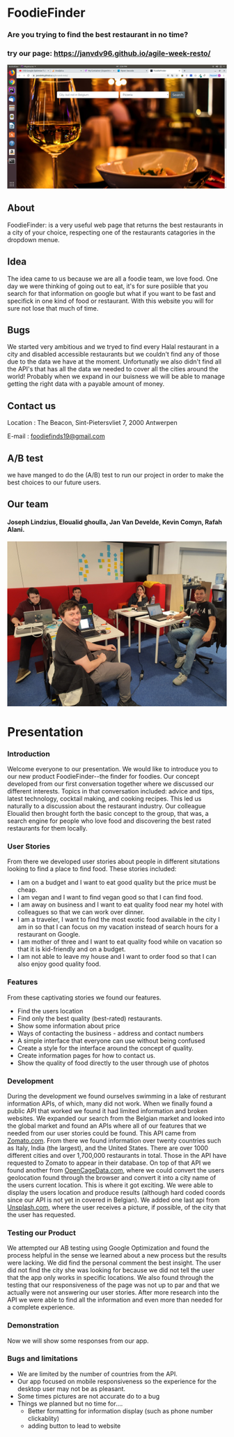 
# FoodieFinder
### Are you trying to find the best restaurant in no time? 
### try our page: https://janvdv96.github.io/agile-week-resto/

![](src/fodiefinder.png)


## About 
 FoodieFinder: is a very useful web page that returns the best restaurants in a city of your choice, respecting one of the restaurants catagories in the dropdown menue.
 

## Idea 
The idea came to us because we are all a foodie team, we love food. One day we were thinking of going out to eat, it's for sure posiible that you search for that information on google but what if you want to be fast and specifick in one kind of food or restaurant. With this website you will for sure not lose that much of time.


## Bugs 
We started very ambitious and we tryed to find every Halal restaurant in a city and disabled accessible restaurants but we couldn't find any of those due to the data we have at the moment.
Unfortunatly we also didn't find all the API's that has all the data we needed to cover all the cities around the world!
Probably when we expand in our buisness we will be able to manage getting the right data with a payable amount of money.


## Contact us

Location : The Beacon, Sint-Pietersvliet 7, 2000 Antwerpen

E-mail : foodiefinds19@gmail.com


## A/B test
we have manged to do the (A/B) test to run our project in order to  make the best choices to our future users.


## Our team 
#### Joseph Lindzius, Eloualid ghoulla, Jan Van Develde, Kevin Comyn, Rafah Alani.
![](src/image.jpeg)

# Presentation

### Introduction
Welcome everyone to our presentation.  We would like to introduce you to our new product FoodieFinder--the finder for foodies.
Our concept developed from our first conversation together where we discussed our different interests.  Topics in that conversation included: advice and tips, latest technology, cocktail making, and cooking recipes.  This led us naturally to a discussion about the restaurant industry.  Our colleague Eloualid then brought forth the basic concept to the group, that was, a search engine for people who love food and discovering the best rated restaurants for them locally.  

### User Stories 
From there we developed user stories about people in different situtations looking to find a place to find food.  These stories included:

- I am on a budget and I want to eat good quality but the price must be cheap.
- I am vegan and I want to find vegan good so that I can find food.
- I am away on business and I want to eat quality food near my hotel with colleagues so that we can work over dinner.
- I am a traveler, I want to find the most exotic food available in the city I am in so that I can focus on my vacation instead of search hours for a restaurant on Google.
- I am mother of three and I want to eat quality food while on vacation so that it is kid-friendly and on a budget.
- I am not able to leave my house and I want to order food so that I can also enjoy good quality food.

### Features 
From these captivating stories we found our features.  

- Find the users location
- Find only the best quality (best-rated) restaurants.
- Show some information about price
- Ways of contacting the business - address and contact numbers
- A simple interface that everyone can use without being confused
- Create a style for the interface around the concept of quality.
- Create information pages for how to contact us.
- Show the quality of food directly to the user through use of photos

### Development

During the development we found ourselves swimming in a lake of resturant information APIs, of which, many did not work.  When we finally found a public API that worked we found it had limited information and broken websites.  We expanded our search from the Belgian market and looked into the global market and found an APIs where all of our features that we needed from our user stories could be found.  This API came from [Zomato.com](www.zomato.com). From there we found information over twenty countries such as Italy, India (the largest), and the United States.  There are over 1000 different cities and over 1,700,000 restaurants in total.  Those in the API have requested to Zomato to appear in their database.  On top of that API we found another from [OpenCageData.com](www.opencagedata.com), where we could convert the users geolocation found through the browser and convert it into a city name of the users current location.  This is where it got exciting.  We were able to display the users location and produce results (although hard coded coords since our API is not yet in covered in Belgian).  We added one last api from [Unsplash.com](https://unsplash.com), where the user receives a picture, if possible, of the city that the user has requested.

### Testing our Product

We attempted our AB testing using Google Optimization and found the process helpful in the sense we learned about a new process but the results were lacking.  We did find the personal comment the best insight.  The user did not find the city she was looking for because we did not tell the user that the app only works in specific locations.  We also found through the testing that our responsiveness of the page was not up to par and that we actually were not answering our user stories.  After more research into the API we were able to find all the information and even more than needed for a complete experience.

### Demonstration

Now we will show some responses from our app.

### Bugs and limitations

- We are limited by the number of countries from the API.
- Our app focused on mobile responsiveness so the experience for the desktop user may not be as pleasant.
- Some times pictures are not accurate do to a bug
- Things we planned but no time for....
    - Better formatting for information display (such as phone number clickablity)
    - adding button to lead to website

